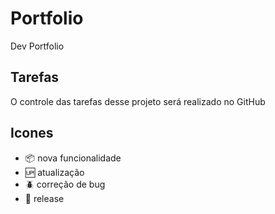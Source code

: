 # Portfolio

Dev Portfolio
## Tarefas

O controle das tarefas desse projeto será realizado no GitHub
## Icones

- :package: nova funcionalidade
- :up: atualização
- :beetle: correção de bug
- :checkered_flag: release
